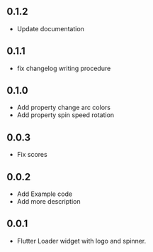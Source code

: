 ## 0.1.2

- Update documentation

## 0.1.1

- fix changelog writing procedure

## 0.1.0

- Add property change arc colors
- Add property spin speed rotation

## 0.0.3

- Fix scores

## 0.0.2

- Add Example code
- Add more description

## 0.0.1

- Flutter Loader widget with logo and spinner.

